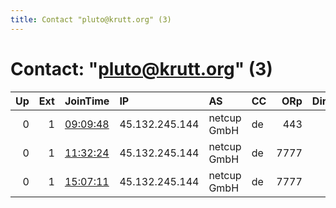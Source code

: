```yaml
---
title: Contact "pluto@krutt.org" (3)
---
```


# Contact: "pluto@krutt.org" (3)

|   Up |   Ext | JoinTime                                                                                              | IP             | AS          | CC   |   ORp |   Dirp | OS    | Version        | Nickname     |   eFamMembers |
|-----:|------:|:------------------------------------------------------------------------------------------------------|:---------------|:------------|:-----|------:|-------:|:------|:---------------|:-------------|--------------:|
|    0 |     1 | [09:09:48](https://nusenu.github.io/OrNetStats/w/relay/0E45D2A7DFB32101475E4B715A7ECA1F2D141A06.html) | 45.132.245.144 | netcup GmbH | de   |   443 |      0 | Linux | 0.4.6.10       | FotherMucker |             1 |
|    0 |     1 | [11:32:24](https://nusenu.github.io/OrNetStats/w/relay/4E5B6F5D99C5053FECDE04B53CB5F0901D4326CF.html) | 45.132.245.144 | netcup GmbH | de   |  7777 |      0 | Linux | 0.4.7.6-rc-dev | FotherMucker |             1 |
|    0 |     1 | [15:07:11](https://nusenu.github.io/OrNetStats/w/relay/94A9952C7EED5CB63EFC5AEF7DAEEA432FBC0B2F.html) | 45.132.245.144 | netcup GmbH | de   |  7777 |      0 | Linux | 0.4.7.6-rc-dev | FotherMucker |             1 |
